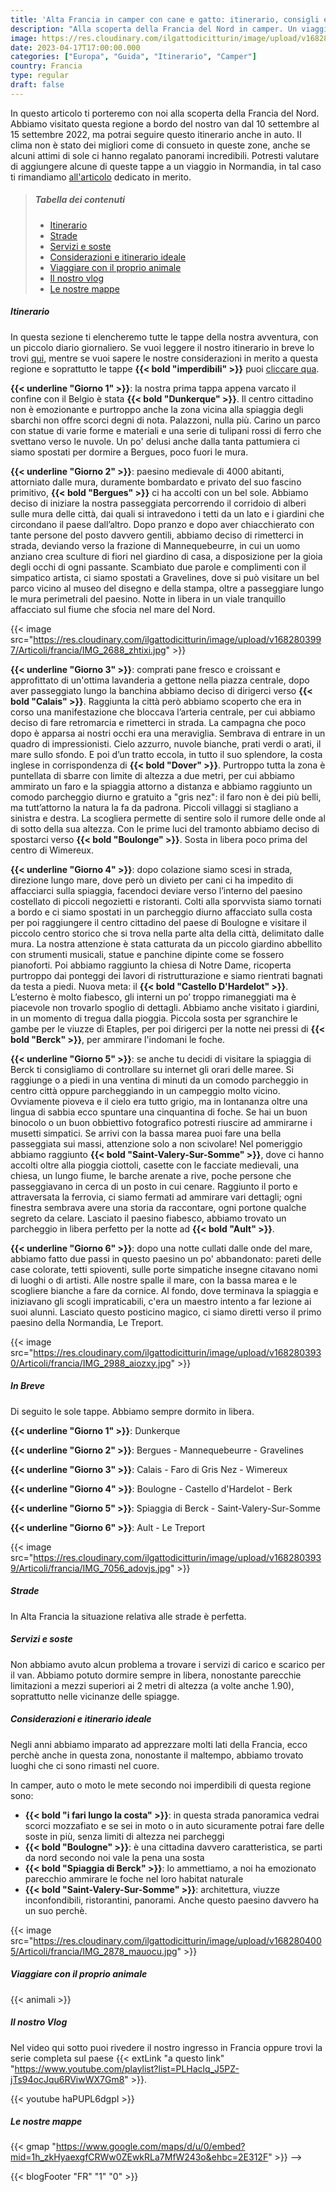 ```yaml
---
title: 'Alta Francia in camper con cane e gatto: itinerario, consigli e informazioni utili'
description: "Alla scoperta della Francia del Nord in camper. Un viaggio on the road fantastico!"
image: https://res.cloudinary.com/ilgattodicitturin/image/upload/v1682804019/Articoli/francia/IMG_2771_ldmfwi.jpg
date: 2023-04-17T17:00:00.000
categories: ["Europa", "Guida", "Itinerario", "Camper"]
country: Francia
type: regular
draft: false
---
```


In questo articolo ti porteremo con noi alla scoperta della Francia del Nord. Abbiamo visitato questa regione a bordo del nostro van dal 10 settembre al 15 settembre 2022, ma potrai seguire questo itinerario anche in auto. Il clima non è stato dei migliori come di consueto in queste zone, anche se alcuni attimi di sole ci hanno regalato panorami incredibili. Potresti valutare di aggiungere alcune di queste tappe a un viaggio in Normandia, in tal caso ti rimandiamo [all'articolo](/blog/guida_normandia_in_camper_itinerari/) dedicato in merito.

> ##### Tabella dei contenuti
> - [Itinerario](#itinerario)
> - [Strade](#strade)
> - [Servizi e soste](#servizi-e-soste)
> - [Considerazioni e itinerario ideale](#considerazioni-e-itinerario-ideale)
> - [Viaggiare con il proprio animale](#Animali)
> - [Il nostro vlog](#Vlog)
> - [Le nostre mappe](#le-nostre-mappe) 

##### Itinerario
In questa sezione ti elencheremo tutte le tappe della nostra avventura, con un piccolo diario giornaliero. 
Se vuoi leggere il nostro itinerario in breve lo trovi [qui](#in-breve), mentre se vuoi sapere le nostre considerazioni in merito a questa regione e soprattutto le tappe **{{< bold "imperdibili" >}}** puoi [cliccare qua](#Considerazioni).

**{{< underline "Giorno 1" >}}**: la nostra prima tappa appena varcato il confine con il Belgio è stata **{{< bold "Dunkerque" >}}**. Il centro cittadino non è emozionante e purtroppo anche la zona vicina alla spiaggia degli sbarchi non offre scorci degni di nota. Palazzoni, nulla più. Carino un parco con statue di varie forme e materiali e una serie di tulipani rossi di ferro che svettano verso le nuvole. Un po' delusi anche dalla tanta pattumiera ci siamo spostati per dormire a Bergues, poco fuori le mura.

**{{< underline "Giorno 2" >}}**: paesino medievale di 4000 abitanti, attorniato dalle mura, duramente bombardato e privato del suo fascino primitivo, **{{< bold "Bergues" >}}** ci ha accolti con un bel sole. Abbiamo deciso di iniziare la nostra passeggiata percorrendo il corridoio di alberi sulle mura delle città, dai quali si intravedono i tetti da un lato e i giardini che circondano il paese dall’altro. Dopo pranzo e dopo aver chiacchierato con tante persone del posto davvero gentili, abbiamo deciso di rimetterci in strada, deviando verso la frazione di Mannequebeurre, in cui un uomo anziano crea sculture di fiori nel giardino di casa, a disposizione per la gioia degli occhi di ogni passante. Scambiato due parole e complimenti con il simpatico artista, ci siamo spostati a Gravelines, dove si può visitare un bel parco vicino al museo del disegno e della stampa, oltre a passeggiare lungo le mura perimetrali del paesino. Notte in libera in un viale tranquillo affacciato sul fiume che sfocia nel mare del Nord.

{{< image src="https://res.cloudinary.com/ilgattodicitturin/image/upload/v1682803997/Articoli/francia/IMG_2688_zhtixi.jpg" >}}

**{{< underline "Giorno 3" >}}**: comprati pane fresco e croissant e approfittato di un'ottima lavanderia a gettone nella piazza centrale, dopo aver passeggiato lungo la banchina abbiamo deciso di dirigerci verso **{{< bold "Calais" >}}**. Raggiunta la città però abbiamo scoperto che era in corso una manifestazione che bloccava l’arteria centrale, per cui abbiamo deciso di fare retromarcia e rimetterci in strada. La campagna che poco dopo è apparsa ai nostri occhi era una meraviglia. Sembrava di entrare in un quadro di impressionisti. Cielo azzurro, nuvole bianche, prati verdi o arati, il mare sullo sfondo. E poi d’un tratto eccola, in tutto il suo splendore, la costa inglese in corrispondenza di **{{< bold "Dover" >}}**. Purtroppo tutta la zona è puntellata di sbarre con limite di altezza a due metri, per cui abbiamo ammirato un faro e la spiaggia attorno a distanza e abbiamo raggiunto un comodo parcheggio diurno e gratuito a "gris nez": il faro non è dei più belli, ma tutt’attorno la natura la fa da padrona. Piccoli villaggi si stagliano a sinistra e destra. La scogliera permette di sentire solo il rumore delle onde al di sotto della sua altezza. Con le prime luci del tramonto abbiamo deciso di spostarci verso **{{< bold "Boulonge" >}}**. Sosta in libera poco prima del centro di Wimereux.

**{{< underline "Giorno 4" >}}**: dopo colazione siamo scesi in strada, direzione lungo mare, dove però un  divieto per cani ci ha impedito di affacciarci sulla spiaggia, facendoci deviare verso l’interno del paesino costellato di piccoli negozietti e ristoranti. Colti alla sporvvista siamo tornati a bordo e ci siamo spostati in un parcheggio diurno affacciato sulla costa per poi raggiungere il centro cittadino del paese di Boulogne e visitare il piccolo centro storico che si trova nella parte alta della città, delimitato dalle mura. La nostra attenzione è stata catturata da un piccolo giardino abbellito con strumenti musicali, statue e panchine dipinte come se fossero pianoforti. Poi abbiamo raggiunto la chiesa di Notre Dame, ricoperta purtroppo dai ponteggi dei lavori di ristrutturazione e siamo rientrati bagnati da testa a piedi. Nuova meta: il **{{< bold "Castello D'Hardelot" >}}**. L’esterno è molto fiabesco, gli interni un po’ troppo rimaneggiati ma è piacevole non trovarlo spoglio di dettagli. Abbiamo anche visitato i giardini, in un momento di tregua dalla pioggia. Piccola sosta per sgranchire le gambe per le viuzze di Etaples, per poi dirigerci per la notte nei pressi di **{{< bold "Berck" >}}**, per ammirare l'indomani le foche.

**{{< underline "Giorno 5" >}}**: se anche tu decidi di visitare la spiaggia di Berck ti consigliamo di controllare su internet gli orari delle maree. Si raggiunge o a piedi in una ventina di minuti da un comodo parcheggio in centro città oppure parcheggiando in un campeggio molto vicino. Ovviamente pioveva e il cielo era tutto grigio, ma in lontananza oltre una lingua di sabbia ecco spuntare una cinquantina di foche. Se hai un buon binocolo o un buon obbiettivo fotografico potresti riuscire ad ammirarne i musetti simpatici. Se arrivi con la bassa marea puoi fare una bella passeggiata sui massi, attenzione solo a non scivolare! Nel pomeriggio abbiamo raggiunto **{{< bold "Saint-Valery-Sur-Somme" >}}**, dove ci hanno accolti oltre alla pioggia ciottoli, casette con le facciate medievali, una chiesa, un lungo fiume, le barche arenate a rive, poche persone che passeggiavano in cerca di un posto in cui cenare. Raggiunto il porto e attraversata la ferrovia, ci siamo fermati ad ammirare vari dettagli; ogni finestra sembrava avere una storia da raccontare, ogni portone qualche segreto da celare. Lasciato il paesino fiabesco, abbiamo trovato un parcheggio in libera perfetto per la notte ad **{{< bold "Ault" >}}**.

**{{< underline "Giorno 6" >}}**: dopo una notte cullati dalle onde del mare, abbiamo fatto due passi in questo paesino un po' abbandonato: pareti delle case colorate, tetti spioventi, sulle porte simpatiche insegne citavano nomi di luoghi o di artisti. Alle nostre spalle il mare, con la bassa marea e le scogliere bianche a fare da cornice. Al fondo, dove terminava la spiaggia e iniziavano gli scogli impraticabili, c'era un maestro intento a far lezione ai suoi alunni. Lasciato questo posticino magico, ci siamo diretti verso il primo paesino della Normandia, Le Treport. 

{{< image src="https://res.cloudinary.com/ilgattodicitturin/image/upload/v1682803930/Articoli/francia/IMG_2988_aiozxy.jpg" >}}

##### In Breve
Di seguito le sole tappe. Abbiamo sempre dormito in libera. 

**{{< underline "Giorno 1" >}}**: Dunkerque

**{{< underline "Giorno 2" >}}**: Bergues - Mannequebeurre - Gravelines

**{{< underline "Giorno 3" >}}**: Calais - Faro di Gris Nez - Wimereux

**{{< underline "Giorno 4" >}}**: Boulogne - Castello d'Hardelot - Berk

**{{< underline "Giorno 5" >}}**: Spiaggia di Berck - Saint-Valery-Sur-Somme
 
**{{< underline "Giorno 6" >}}**: Ault - Le Treport

{{< image src="https://res.cloudinary.com/ilgattodicitturin/image/upload/v1682803939/Articoli/francia/IMG_7056_adovjs.jpg" >}}

<div id="Strade"></div>

##### Strade 
In Alta Francia la situazione relativa alle strade è perfetta.

##### Servizi e soste
Non abbiamo avuto alcun problema a trovare i servizi di carico e scarico per il van. 
Abbiamo potuto dormire sempre in libera, nonostante parecchie limitazioni a mezzi superiori ai 2 metri di altezza (a volte anche 1.90), soprattutto nelle vicinanze delle spiagge. 

##### Considerazioni e itinerario ideale
Negli anni abbiamo imparato ad apprezzare molti lati della Francia, ecco perchè anche in questa zona, nonostante il maltempo, abbiamo trovato luoghi che ci sono rimasti nel cuore.  

In camper, auto o moto le mete secondo noi imperdibili di questa regione sono:
-   **{{< bold "i fari lungo la costa" >}}**: in questa strada panoramica vedrai scorci mozzafiato e se sei in moto o in auto sicuramente potrai fare delle soste in più, senza limiti di altezza nei parcheggi
-   **{{< bold "Boulogne" >}}**: è una cittadina davvero caratteristica, se parti da nord secondo noi vale la pena una sosta
-   **{{< bold "Spiaggia di Berck" >}}**: lo ammettiamo, a noi ha emozionato parecchio ammirare le foche nel loro habitat naturale
-   **{{< bold "Saint-Valery-Sur-Somme" >}}**: architettura, viuzze inconfondibili, ristorantini, panorami. Anche questo paesino davvero ha un suo perchè. 

{{< image src="https://res.cloudinary.com/ilgattodicitturin/image/upload/v1682804005/Articoli/francia/IMG_2878_mauocu.jpg" >}}

<div id="Animali"></div>

##### Viaggiare con il proprio animale
{{< animali >}}

<div id="Vlog"></div>

##### Il nostro Vlog
Nel video qui sotto puoi rivedere il nostro ingresso in Francia oppure trovi la serie completa sul paese {{< extLink "a questo link" "https://www.youtube.com/playlist?list=PLHaclq_J5PZ-jTs94ocJqu6RViwWX7Gm8" >}}.

{{< youtube haPUPL6dgpI >}}

##### Le nostre mappe
{{< gmap "https://www.google.com/maps/d/u/0/embed?mid=1h_zkHyaexgfCRWw0ZEwkRLa7MfW243o&ehbc=2E312F" >}} -->

{{< blogFooter "FR" "1" "0" >}}